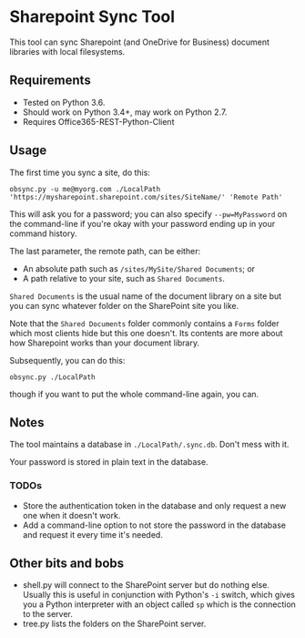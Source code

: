 # Sharepoint Sync Tool

This tool can sync Sharepoint (and OneDrive for Business) document libraries
with local filesystems.

## Requirements
- Tested on Python 3.6.
- Should work on Python 3.4+, may work on Python 2.7.
- Requires Office365-REST-Python-Client

## Usage

The first time you sync a site, do this:

    obsync.py -u me@myorg.com ./LocalPath 'https://mysharepoint.sharepoint.com/sites/SiteName/' 'Remote Path'

This will ask you for a password; you can also specify `--pw=MyPassword` on the
command-line if you're okay with your password ending up in your command
history.

The last parameter, the remote path, can be either:

- An absolute path such as `/sites/MySite/Shared Documents`; or
- A path relative to your site, such as `Shared Documents`.

`Shared Documents` is the usual name of the document library on a site but you
can sync whatever folder on the SharePoint site you like.

Note that the `Shared Documents` folder commonly contains a `Forms` folder which
most clients hide but this one doesn't.  Its contents are more about how
Sharepoint works than your document library.

Subsequently, you can do this:

    obsync.py ./LocalPath

though if you want to put the whole command-line again, you can.

## Notes

The tool maintains a database in `./LocalPath/.sync.db`.  Don't mess with it.

Your password is stored in plain text in the database.

### TODOs

 - Store the authentication token in the database and only request a new one
   when it doesn't work.
 - Add a command-line option to not store the password in the database and
   request it every time it's needed.

## Other bits and bobs

 - shell.py will connect to the SharePoint server but do nothing else.  Usually
   this is useful in conjunction with Python's `-i` switch, which gives you a
   Python interpreter with an object called `sp` which is the connection to
   the server.
 - tree.py lists the folders on the SharePoint server.